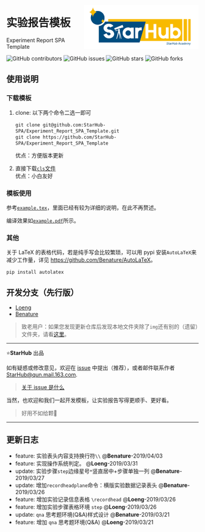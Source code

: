 <a href="https://benature.github.io/"><img src="img/starhub.png" width="300" align="right"></a>

# 实验报告模板

Experiment Report SPA Template

![GitHub contributors](https://img.shields.io/github/contributors/StarHub-SPA/Experiment_Report_SPA_Template)
![GitHub issues](https://img.shields.io/github/issues-raw/StarHub-SPA/Experiment_Report_SPA_Template)
![GitHub stars](https://img.shields.io/github/stars/StarHub-SPA/Experiment_Report_SPA_Template?style=flat)
![GitHub forks](https://img.shields.io/github/forks/StarHub-SPA/Experiment_Report_SPA_Template)

## 使用说明

### 下载模板

1. clone: 以下两个命令二选一即可  

   ```shell
   git clone git@github.com:StarHub-SPA/Experiment_Report_SPA_Template.git
   git clone https://github.com/StarHub-SPA/Experiment_Report_SPA_Template
   ```

   优点：方便版本更新

2. 直接下载[`cls`文件](https://github.com/StarHub-SPA/Experiment_Report_SPA_Template/blob/master/spaexp.cls)  
   优点：小白友好

### 模板使用

参考[`example.tex`](https://github.com/StarHub-SPA/Experiment_Report_SPA_Template/blob/master/example.tex)，里面已经有较为详细的说明，在此不再赘述。

编译效果如[`example.pdf`](https://github.com/StarHub-SPA/Experiment_Report_SPA_Template/blob/master/example.pdf)所示。

### 其他

关于 LaTeX 的表格代码，若是纯手写会比较繁琐，可以用 pypi 安装`AutoLaTeX`来减少工作量，详见 <https://github.com/Benature/AutoLaTeX>。

```shell
pip install autolatex
```

## 开发分支（先行版）

- [Loeng](https://github.com/StarHub-SPA/Experiment_Report_SPA_Template/tree/loeng)
- [Benature](https://github.com/StarHub-SPA/Experiment_Report_SPA_Template/tree/benature)

>致老用户：如果您发现更新仓库后发现本地文件夹除了`img`还有别的（遗留）文件夹，请看[这里](https://github.com/StarHub-SPA/Experiment_Report_SPA_Template/issues/4)。

---

⭐️**StarHub** 出品

如有疑惑或修改意见，欢迎在 [issue](https://github.com/StarHub-SPA/Experiment_Report_SPA_Template/issues) 中提出（推荐），或者邮件联系作者 <StarHub@qun.mail.163.com>.  
> [关于 issue 是什么](https://www.notion.so/benature/Issue-aafd379ec9ef4801a61078179cf667d7)

当然，也欢迎和我们一起开发模板，让实验报告写得更顺手、更好看。

>好用不如给颗🌟

---

## 更新日志

- feature: 实验表头内容支持换行符`\\` @**Benature**-2019/04/03
- feature: 实现操作系统判定。 @**Loeng**-2019/03/31
- update:  实验步骤`step`边缘星号`*`竖直居中+步骤单独一列  @**Benature**-2019/03/27
- update:  增加`recordheadplane`命令：横版实验数据记录表头  @**Benature**-2019/03/26
- feature: 增加实验记录信息表格 `\recordhead` @**Loeng**-2019/03/26
- feature: 增加实验步骤表格环境 `step` @**Loeng**-2019/03/26
- update:  `qna` 思考题环境(Q&A)样式设计 @**Benature**-2019/03/21
- feature: 增加 `qna` 思考题环境(Q&A) @**Loeng**-2019/03/21

